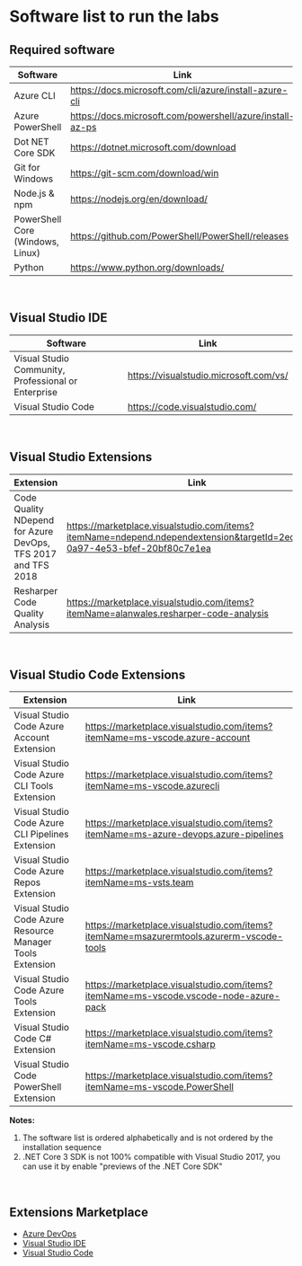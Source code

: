 # Software list to run the labs 

## Required software

| Software | Link |
| --- | --- |
| Azure CLI | https://docs.microsoft.com/cli/azure/install-azure-cli |
| Azure PowerShell | https://docs.microsoft.com/powershell/azure/install-az-ps |
| Dot NET Core SDK | https://dotnet.microsoft.com/download |
| Git for Windows | https://git-scm.com/download/win |
| Node.js & npm | https://nodejs.org/en/download/ |
| PowerShell Core (Windows, Linux) | https://github.com/PowerShell/PowerShell/releases |
| Python | https://www.python.org/downloads/ |

<br>


## Visual Studio IDE

| Software | Link |
| --- | --- |
| Visual Studio Community, Professional or Enterprise | https://visualstudio.microsoft.com/vs/ |
| Visual Studio Code | https://code.visualstudio.com/ |



<br>

## Visual Studio Extensions

| Extension | Link |
| --- | --- |
| Code Quality NDepend for Azure DevOps, TFS 2017 and TFS 2018 | https://marketplace.visualstudio.com/items?itemName=ndepend.ndependextension&targetId=2ec491f3-0a97-4e53-bfef-20bf80c7e1ea |
| Resharper Code Quality Analysis | https://marketplace.visualstudio.com/items?itemName=alanwales.resharper-code-analysis |




<br>

## Visual Studio Code Extensions

| Extension | Link |
| --- | --- |
| Visual Studio Code Azure Account Extension | https://marketplace.visualstudio.com/items?itemName=ms-vscode.azure-account |
| Visual Studio Code Azure CLI Tools Extension | https://marketplace.visualstudio.com/items?itemName=ms-vscode.azurecli 
| Visual Studio Code Azure CLI Pipelines Extension |https://marketplace.visualstudio.com/items?itemName=ms-azure-devops.azure-pipelines |
| Visual Studio Code Azure Repos Extension |https://marketplace.visualstudio.com/items?itemName=ms-vsts.team |
| Visual Studio Code Azure Resource Manager Tools Extension | https://marketplace.visualstudio.com/items?itemName=msazurermtools.azurerm-vscode-tools |
| Visual Studio Code Azure Tools Extension | https://marketplace.visualstudio.com/items?itemName=ms-vscode.vscode-node-azure-pack
| Visual Studio Code C# Extension | https://marketplace.visualstudio.com/items?itemName=ms-vscode.csharp |
| Visual Studio Code PowerShell Extension | https://marketplace.visualstudio.com/items?itemName=ms-vscode.PowerShell |





**Notes:**
 1. The software list is ordered alphabetically and is not ordered by the installation sequence
 2. .NET Core 3 SDK is not 100% compatible with Visual Studio 2017, you can use it by enable "previews of the .NET Core SDK"
 
<br>

## Extensions Marketplace
 * [Azure DevOps](https://marketplace.visualstudio.com/azuredevops)
 * [Visual Studio IDE](https://marketplace.visualstudio.com/vs)
 * [Visual Studio Code](https://marketplace.visualstudio.com/vscode)


